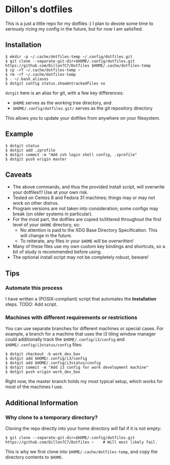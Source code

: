 # Dillon's dotfiles

This is a just a little repo for my dotfiles :)
I plan to devote some time to seriously ricing my config in the future, but for now I am satisfied.

## Installation

```
$ mkdir -p ~/.cache/dotfiles-temp ~/.config/dotfiles.git
$ git clone --separate-git-dir=$HOME/.config/dotfiles.git https://github.com/Dillon7C7/Dotfiles $HOME/.cache/dotfiles-temp
$ cp -rT ~/.cache/dotfiles-temp ~
$ rm -rf ~/.cache/dotfiles-temp
$ . ~/.bash_aliases
$ dotgit config status.showUntrackedFiles no
```

`dotgit` here is an alias for git, with a few key differences:
- `$HOME` serves as the working tree directory, and
- `$HOME/.config/dotfiles.git/` serves as the git repository directory

This allows you to update your dotfiles from anywhere on your filesystem.

## Example

```
$ dotgit status
$ dotgit add .zprofile
$ dotgit commit -m "Add zsh login shell config, .zprofile"
$ dotgit push origin master
```

## Caveats

- The above commands, and thus the provided install script, will overwrite your dotfiles!!! Use at your own risk.
- Tested on Centos 8 and Fedora 31 machines; things may or may not work on other distros.
- Program versions are not taken into consideration; some configs may break (on older systems in particular).
- For the most part, the dotfiles are copied to/littered throughout the first level of your `$HOME` directory, so:
	- No attention is paid to the XDG Base Directory Specification. This will change in the future.
	- To reiterate, any files in your `$HOME` will be overwritten!
- Many of these files use my own custom key bindings and shortcuts, so a bit of study is recommended before using.
- The optional install script may not be completely robust, beware!

## Tips

### Automate this process
I have written a (POSIX-compliant) script that automates the **Installation** steps.
TODO: Add script.

### Machines with different requirements or restrictions

You can use separate branches for different machines or special cases.
For example, a branch for a machine that uses the i3 tiling window manager could additionally track the `$HOME/.config/i3/config` and `$HOME/.config/i3status/config` files:

```
$ dotgit checkout -b work_dev_box
$ dotgit add $HOME/.config/i3/config
$ dotgit add $HOME/.config/i3status/config
$ dotgit commit -m "Add i3 config for work development machine"
$ dotgit push origin work_dev_box
```
Right now, the master branch holds my most typical setup, which works for most of the machines I use.

## Additional Information

### Why clone to a temporary directory?

Cloning the repo directly into your home directory will fail if it is not empty:

```
$ git clone --separate-git-dir=$HOME/.config/dotfiles.git https://github.com/Dillon7C7/Dotfiles ~    # Will most likely fail.
```

This is why we first clone into `$HOME/.cache/dotfiles-temp`, and copy the directory contents to `$HOME`.
